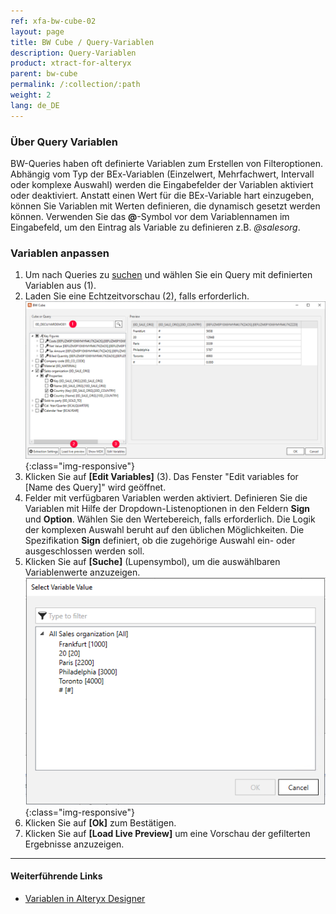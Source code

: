 ```yaml
---
ref: xfa-bw-cube-02
layout: page
title: BW Cube / Query-Variablen
description: Query-Variablen
product: xtract-for-alteryx
parent: bw-cube
permalink: /:collection/:path
weight: 2
lang: de_DE
---
```


### Über Query Variablen
BW-Queries haben oft definierte Variablen zum Erstellen von Filteroptionen. Abhängig vom Typ der BEx-Variablen (Einzelwert, Mehrfachwert, Intervall oder komplexe Auswahl) werden die Eingabefelder der Variablen aktiviert oder deaktiviert.
Anstatt einen Wert für die BEx-Variable hart einzugeben, können Sie Variablen mit Werten definieren, die dynamisch gesetzt werden können.
Verwenden Sie das **@**-Symbol vor dem Variablennamen im Eingabefeld, um den Eintrag als Variable zu definieren z.B.  *@salesorg*. 

### Variablen anpassen
1. Um nach Queries zu [suchen](https://help.theobald-software.com/de/xtract-for-alteryx/bw-cube/bw-cube-extraction-anlegen#nach-bw-cube-oder-query-suchen) und wählen Sie ein Query mit definierten Variablen aus (1).
2. Laden Sie eine Echtzeitvorschau (2), falls erforderlich. 
![Edit Variables Button](/img/content/xfa/xfa_variables.png){:class="img-responsive"}
3. Klicken Sie auf **[Edit Variables]** (3). Das Fenster "Edit variables for [Name des Query]" wird geöffnet.
4. Felder mit verfügbaren Variablen werden aktiviert. Definieren Sie die Variablen mit Hilfe der Dropdown-Listenoptionen in den Feldern **Sign** und **Option**. Wählen Sie den Wertebereich, falls erforderlich. Die Logik der komplexen Auswahl beruht auf den üblichen Möglichkeiten. Die Spezifikation **Sign** definiert, ob die zugehörige Auswahl ein- oder ausgeschlossen werden soll.
5. Klicken Sie auf **[Suche]** (Lupensymbol), um die auswählbaren Variablenwerte anzuzeigen.
![Edit Variables](/img/content/xfa/xfa_query_var.png){:class="img-responsive"}
6. Klicken Sie auf **[Ok]** zum Bestätigen. 
7. Klicken Sie auf **[Load Live Preview]** um eine Vorschau der gefilterten Ergebnisse anzuzeigen.

*****
#### Weiterführende Links
- [Variablen in Alteryx Designer](https://help.alteryx.com/10.6/Reference/Variables.htm)




